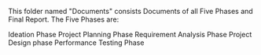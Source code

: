 This folder named "Documents" consists Documents of all Five Phases and Final Report. The Five Phases are:

Ideation Phase
Project Planning Phase
Requirement Analysis Phase
Project Design phase
Performance Testing Phase
